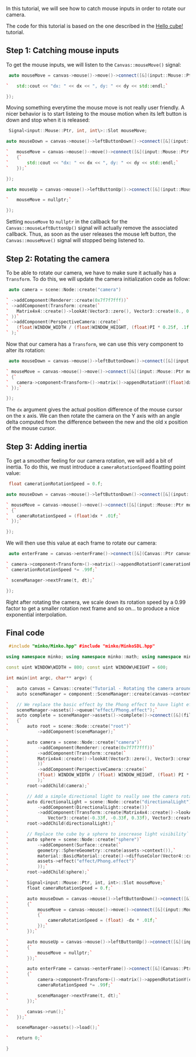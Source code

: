 In this tutorial, we will see how to catch mouse inputs in order to rotate our camera.

The code for this tutorial is based on the one described in the [Hello cube!](Hello_cube!.md) tutorial.

Step 1: Catching mouse inputs
-----------------------------

To get the mouse inputs, we will listen to the `Canvas::mouseMove()` signal:


```cpp
 auto mouseMove = canvas->mouse()->move()->connect([&](input::Mouse::Ptr mouse, int dx, int dy) {

`   std::cout << "dx: " << dx << ", dy: " << dy << std::endl;`

}); 
```


Moving something everytime the mouse move is not really user friendly. A nicer behavior is to start listeing to the mouse motion when its left button is down and stop when it is released:


```cpp
 Signal<input::Mouse::Ptr, int, int\>::Slot mouseMove;

auto mouseDown = canvas->mouse()->leftButtonDown()->connect([&](input::Mouse::Ptr mouse) {

`   mouseMove = canvas->mouse()->move()->connect([&](input::Mouse::Ptr mouse, int dx, int dy)`
`   {`
`       std::cout << "dx: " << dx << ", dy: " << dy << std::endl;`
`   });`

});

auto mouseUp = canvas->mouse()->leftButtonUp()->connect([&](input::Mouse::Ptr mouse) {

`   mouseMove = nullptr;`

}); 
```


Setting `mouseMove` to `nullptr` in the callback for the `Canvas::mouseLeftButtonUp()` signal will actually remove the associated callback. Thus, as soon as the user releases the mouse left button, the `Canvas::mouseMove()` signal will stopped being listened to.

Step 2: Rotating the camera
---------------------------

To be able to rotate our camera, we have to make sure it actually has a `Transform`. To do this, we will update the camera initialization code as follow:


```cpp
 auto camera = scene::Node::create("camera")

` ->addComponent(Renderer::create(0x7f7f7fff))`
` ->addComponent(Transform::create(`
`   Matrix4x4::create()->lookAt(Vector3::zero(), Vector3::create(0., 0., -5.f))`
` ))`
` ->addComponent(PerspectiveCamera::create(`
`   (float)WINDOW_WIDTH / (float)WINDOW_HEIGHT, (float)PI * 0.25f, .1f, 1000.f)`
` );`


```


Now that our camera has a `Transform`, we can use this very component to alter its rotation:


```cpp
 auto mouseDown = canvas->mouse()->leftButtonDown()->connect([&](input::Mouse::Ptr mouse) {

` mouseMove = canvas->mouse()->move()->connect([&](input::Mouse::Ptr mouse, int dx, int dy)`
` {`
`   camera->component<Transform>()->matrix()->appendRotationY((float)dx * .1f);`
` });`

}); 
```


The `dx` argument gives the actual position difference of the mouse cursor on the x axis. We can then rotate the camera on the Y axis with an angle delta computed from the difference between the new and the old x position of the mouse cursor.

Step 3: Adding inertia
----------------------

To get a smoother feeling for our camera rotation, we will add a bit of inertia. To do this, we must introduce a `cameraRotationSpeed` floatting point value:


```cpp
 float camerationRotationSpeed = 0.f;

auto mouseDown = canvas->mouse()->leftButtonDown()->connect([&](input::Mouse::Ptr mouse) {

` mouseMove = canvas->mouse()->move()->connect([&](input::Mouse::Ptr mouse, int dx, int dy)`
` {`
`   cameraRotationSpeed = (float)dx * .01f;`
` });`

}); 
```


We will then use this value at each frame to rotate our camera:


```cpp
 auto enterFrame = canvas->enterFrame()->connect([&](Canvas::Ptr canvas, float t, float dt) {

` camera->component<Transform>()->matrix()->appendRotationY(camerationRotationSpeed);`
` camerationRotationSpeed *= .99f;`

` sceneManager->nextFrame(t, dt);`

}); 
```


Right after rotating the camera, we scale down its rotation speed by a 0.99 factor to get a smaller rotation next frame and so on... to produce a nice exponential interpolation.

Final code
----------


```cpp
 #include "minko/Minko.hpp" #include "minko/MinkoSDL.hpp"

using namespace minko; using namespace minko::math; using namespace minko::component;

const uint WINDOW\WIDTH = 800; const uint WINDOW\HEIGHT = 600;

int main(int argc, char** argv) {

`   auto canvas = Canvas::create("Tutorial - Rotating the camera around an object with the mouse", WINDOW_WIDTH, WINDOW_HEIGHT);`
`   auto sceneManager = component::SceneManager::create(canvas->context());`

`   // We replace the basic effect by the Phong effect to have light effects`
`   sceneManager->assets()->queue("effect/Phong.effect");`
`   auto complete = sceneManager->assets()->complete()->connect([&](file::AssetLibrary::Ptr assets)`
`   {`
`       auto root = scene::Node::create("root")`
`           ->addComponent(sceneManager);`

`       auto camera = scene::Node::create("camera")`
`           ->addComponent(Renderer::create(0x7f7f7fff))`
`           ->addComponent(Transform::create(`
`           Matrix4x4::create()->lookAt(Vector3::zero(), Vector3::create(0., 0., -5.f))`
`           ))`
`           ->addComponent(PerspectiveCamera::create(`
`           (float) WINDOW_WIDTH / (float) WINDOW_HEIGHT, (float) PI * 0.25f, .1f, 1000.f)`
`           );`
`       root->addChild(camera);`

`       // Add a simple directional light to really see the camera rotation`
`       auto directionalLight = scene::Node::create("directionalLight")`
`           ->addComponent(DirectionalLight::create())`
`           ->addComponent(Transform::create(Matrix4x4::create()->lookAt(`
`               Vector3::create(-0.33f, -0.33f, 0.33f), Vector3::create())));`
`       root->addChild(directionalLight);`

`       // Replace the cube by a sphere to inscrease light visibility`
`       auto sphere = scene::Node::create("sphere")`
`           ->addComponent(Surface::create(`
`           geometry::SphereGeometry::create(assets->context()),`
`           material::BasicMaterial::create()->diffuseColor(Vector4::create(0.f, 0.f, 1.f, 1.f)),`
`           assets->effect("effect/Phong.effect")`
`           ));`
`       root->addChild(sphere);`

`       Signal<input::Mouse::Ptr, int, int>::Slot mouseMove;`
`       float cameraRotationSpeed = 0.f;`

`       auto mouseDown = canvas->mouse()->leftButtonDown()->connect([&](input::Mouse::Ptr mouse)`
`       {`
`           mouseMove = canvas->mouse()->move()->connect([&](input::Mouse::Ptr mouse, int dx, int dy)`
`           {`
`               cameraRotationSpeed = (float) -dx * .01f;`
`           });`
`       });`

`       auto mouseUp = canvas->mouse()->leftButtonUp()->connect([&](input::Mouse::Ptr mouse)`
`       {`
`           mouseMove = nullptr;`
`       });`

`       auto enterFrame = canvas->enterFrame()->connect([&](Canvas::Ptr canvas, float t, float dt)`
`       {`
`           camera->component<Transform>()->matrix()->appendRotationY(cameraRotationSpeed);`
`           cameraRotationSpeed *= .99f;`

`           sceneManager->nextFrame(t, dt);`
`       });`

`       canvas->run();`
`   });`

`   sceneManager->assets()->load();`

`   return 0;`

} 
```


